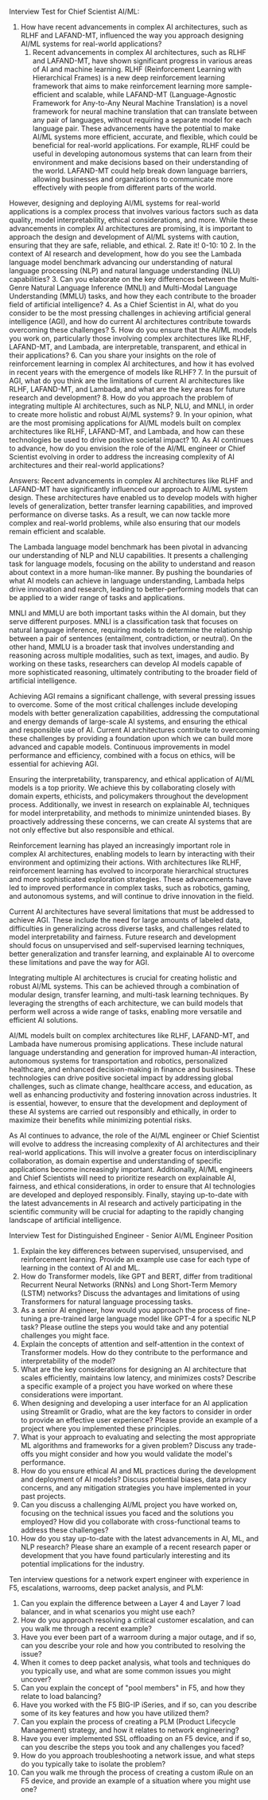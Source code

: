 Interview Test for Chief Scientist AI/ML:

1. How have recent advancements in complex AI architectures, such as RLHF and LAFAND-MT, influenced the way you approach designing AI/ML systems for real-world applications?
   1. Recent advancements in complex AI architectures, such as RLHF and LAFAND-MT, have shown significant progress in various areas of AI and machine learning. RLHF (Reinforcement Learning with Hierarchical Frames) is a new deep reinforcement learning framework that aims to make reinforcement learning more sample-efficient and scalable, while LAFAND-MT (Language-Agnostic Framework for Any-to-Any Neural Machine Translation) is a novel framework for neural machine translation that can translate between any pair of languages, without requiring a separate model for each language pair.
These advancements have the potential to make AI/ML systems more efficient, accurate, and flexible, which could be beneficial for real-world applications. For example, RLHF could be useful in developing autonomous systems that can learn from their environment and make decisions based on their understanding of the world. LAFAND-MT could help break down language barriers, allowing businesses and organizations to communicate more effectively with people from different parts of the world.

However, designing and deploying AI/ML systems for real-world applications is a complex process that involves various factors such as data quality, model interpretability, ethical considerations, and more. While these advancements in complex AI architectures are promising, it is important to approach the design and development of AI/ML systems with caution, ensuring that they are safe, reliable, and ethical.
   2. Rate it! 0-10:  10
2. In the context of AI research and development, how do you see the Lambada language model benchmark advancing our understanding of natural language processing (NLP) and natural language understanding (NLU) capabilities?
3. Can you elaborate on the key differences between the Multi-Genre Natural Language Inference (MNLI) and Multi-Modal Language Understanding (MMLU) tasks, and how they each contribute to the broader field of artificial intelligence?
4. As a Chief Scientist in AI, what do you consider to be the most pressing challenges in achieving artificial general intelligence (AGI), and how do current AI architectures contribute towards overcoming these challenges?
5. How do you ensure that the AI/ML models you work on, particularly those involving complex architectures like RLHF, LAFAND-MT, and Lambada, are interpretable, transparent, and ethical in their applications?
6. Can you share your insights on the role of reinforcement learning in complex AI architectures, and how it has evolved in recent years with the emergence of models like RLHF?
7. In the pursuit of AGI, what do you think are the limitations of current AI architectures like RLHF, LAFAND-MT, and Lambada, and what are the key areas for future research and development?
8. How do you approach the problem of integrating multiple AI architectures, such as NLP, NLU, and MNLI, in order to create more holistic and robust AI/ML systems?
9. In your opinion, what are the most promising applications for AI/ML models built on complex architectures like RLHF, LAFAND-MT, and Lambada, and how can these technologies be used to drive positive societal impact?
10. As AI continues to advance, how do you envision the role of the AI/ML engineer or Chief Scientist evolving in order to address the increasing complexity of AI architectures and their real-world applications?

Answers:
Recent advancements in complex AI architectures like RLHF and LAFAND-MT have significantly influenced our approach to AI/ML system design. These architectures have enabled us to develop models with higher levels of generalization, better transfer learning capabilities, and improved performance on diverse tasks. As a result, we can now tackle more complex and real-world problems, while also ensuring that our models remain efficient and scalable.

The Lambada language model benchmark has been pivotal in advancing our understanding of NLP and NLU capabilities. It presents a challenging task for language models, focusing on the ability to understand and reason about context in a more human-like manner. By pushing the boundaries of what AI models can achieve in language understanding, Lambada helps drive innovation and research, leading to better-performing models that can be applied to a wider range of tasks and applications.

MNLI and MMLU are both important tasks within the AI domain, but they serve different purposes. MNLI is a classification task that focuses on natural language inference, requiring models to determine the relationship between a pair of sentences (entailment, contradiction, or neutral). On the other hand, MMLU is a broader task that involves understanding and reasoning across multiple modalities, such as text, images, and audio. By working on these tasks, researchers can develop AI models capable of more sophisticated reasoning, ultimately contributing to the broader field of artificial intelligence.

Achieving AGI remains a significant challenge, with several pressing issues to overcome. Some of the most critical challenges include developing models with better generalization capabilities, addressing the computational and energy demands of large-scale AI systems, and ensuring the ethical and responsible use of AI. Current AI architectures contribute to overcoming these challenges by providing a foundation upon which we can build more advanced and capable models. Continuous improvements in model performance and efficiency, combined with a focus on ethics, will be essential for achieving AGI.

Ensuring the interpretability, transparency, and ethical application of AI/ML models is a top priority. We achieve this by collaborating closely with domain experts, ethicists, and policymakers throughout the development process. Additionally, we invest in research on explainable AI, techniques for model interpretability, and methods to minimize unintended biases. By proactively addressing these concerns, we can create AI systems that are not only effective but also responsible and ethical.

Reinforcement learning has played an increasingly important role in complex AI architectures, enabling models to learn by interacting with their environment and optimizing their actions. With architectures like RLHF, reinforcement learning has evolved to incorporate hierarchical structures and more sophisticated exploration strategies. These advancements have led to improved performance in complex tasks, such as robotics, gaming, and autonomous systems, and will continue to drive innovation in the field.

Current AI architectures have several limitations that must be addressed to achieve AGI. These include the need for large amounts of labeled data, difficulties in generalizing across diverse tasks, and challenges related to model interpretability and fairness. Future research and development should focus on unsupervised and self-supervised learning techniques, better generalization and transfer learning, and explainable AI to overcome these limitations and pave the way for AGI.

Integrating multiple AI architectures is crucial for creating holistic and robust AI/ML systems. This can be achieved through a combination of modular design, transfer learning, and multi-task learning techniques. By leveraging the strengths of each architecture, we can build models that perform well across a wide range of tasks, enabling more versatile and efficient AI solutions.

AI/ML models built on complex architectures like RLHF, LAFAND-MT, and Lambada have numerous promising applications. These include natural language understanding and generation for improved human-AI interaction, autonomous systems for transportation and robotics, personalized healthcare, and enhanced decision-making in finance and business. These technologies can drive positive societal impact by addressing global challenges, such as climate change, healthcare access, and education, as well as enhancing productivity and fostering innovation across industries. It is essential, however, to ensure that the development and deployment of these AI systems are carried out responsibly and ethically, in order to maximize their benefits while minimizing potential risks.

As AI continues to advance, the role of the AI/ML engineer or Chief Scientist will evolve to address the increasing complexity of AI architectures and their real-world applications. This will involve a greater focus on interdisciplinary collaboration, as domain expertise and understanding of specific applications become increasingly important. Additionally, AI/ML engineers and Chief Scientists will need to prioritize research on explainable AI, fairness, and ethical considerations, in order to ensure that AI technologies are developed and deployed responsibly. Finally, staying up-to-date with the latest advancements in AI research and actively participating in the scientific community will be crucial for adapting to the rapidly changing landscape of artificial intelligence.


Interview Test for Distinguished Engineer - Senior AI/ML Engineer Position

1. Explain the key differences between supervised, unsupervised, and reinforcement learning. Provide an example use case for each type of learning in the context of AI and ML.
2. How do Transformer models, like GPT and BERT, differ from traditional Recurrent Neural Networks (RNNs) and Long Short-Term Memory (LSTM) networks? Discuss the advantages and limitations of using Transformers for natural language processing tasks.
3. As a senior AI engineer, how would you approach the process of fine-tuning a pre-trained large language model like GPT-4 for a specific NLP task? Please outline the steps you would take and any potential challenges you might face.
4. Explain the concepts of attention and self-attention in the context of Transformer models. How do they contribute to the performance and interpretability of the model?
5. What are the key considerations for designing an AI architecture that scales efficiently, maintains low latency, and minimizes costs? Describe a specific example of a project you have worked on where these considerations were important.
6. When designing and developing a user interface for an AI application using Streamlit or Gradio, what are the key factors to consider in order to provide an effective user experience? Please provide an example of a project where you implemented these principles.
7. What is your approach to evaluating and selecting the most appropriate ML algorithms and frameworks for a given problem? Discuss any trade-offs you might consider and how you would validate the model's performance.
8. How do you ensure ethical AI and ML practices during the development and deployment of AI models? Discuss potential biases, data privacy concerns, and any mitigation strategies you have implemented in your past projects.
9. Can you discuss a challenging AI/ML project you have worked on, focusing on the technical issues you faced and the solutions you employed? How did you collaborate with cross-functional teams to address these challenges?
10. How do you stay up-to-date with the latest advancements in AI, ML, and NLP research? Please share an example of a recent research paper or development that you have found particularly interesting and its potential implications for the industry.


Ten interview questions for a network expert engineer with experience in F5, escalations, warrooms, deep packet analysis, and PLM:

1. Can you explain the difference between a Layer 4 and Layer 7 load balancer, and in what scenarios you might use each?
2. How do you approach resolving a critical customer escalation, and can you walk me through a recent example?
3. Have you ever been part of a warroom during a major outage, and if so, can you describe your role and how you contributed to resolving the issue?
4. When it comes to deep packet analysis, what tools and techniques do you typically use, and what are some common issues you might uncover?
5. Can you explain the concept of "pool members" in F5, and how they relate to load balancing?
6. Have you worked with the F5 BIG-IP iSeries, and if so, can you describe some of its key features and how you have utilized them?
7. Can you explain the process of creating a PLM (Product Lifecycle Management) strategy, and how it relates to network engineering?
8. Have you ever implemented SSL offloading on an F5 device, and if so, can you describe the steps you took and any challenges you faced?
9. How do you approach troubleshooting a network issue, and what steps do you typically take to isolate the problem?
10. Can you walk me through the process of creating a custom iRule on an F5 device, and provide an example of a situation where you might use one?
